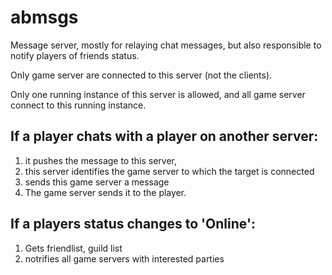 # abmsgs

Message server, mostly for relaying chat messages, but also responsible to notify
players of friends status.

Only game server are connected to this server (not the clients).

Only one running instance of this server is allowed, and all game server connect
to this running instance.

## If a player chats with a player on another server:

1. it pushes the message to this server,
2. this server identifies the game server to which the target is connected
3. sends this game server a message
4. The game server sends it to the player.

## If a players status changes to 'Online':

1. Gets friendlist, guild list
2. notrifies all game servers with interested parties
